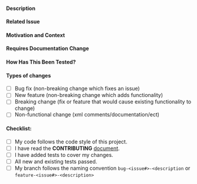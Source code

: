 
<!--- Provide a general summary of your changes in the Title above -->

#### Description
<!--- Describe your changes in detail -->

#### Related Issue
<!--- This project only accepts pull requests related to open issues -->
<!--- If suggesting a new feature or change, please discuss it in an issue first -->
<!--- If fixing a bug, there should be an issue describing it with steps to reproduce -->
<!--- Please link to the issue here: -->

#### Motivation and Context
<!--- Why is this change required? What problem does it solve? -->

#### Requires Documentation Change
<!--- Please indicate if these changes will require updates to documentation, and if so, specify what changes are required -->

#### How Has This Been Tested?
<!--- Please describe in detail how you tested your changes. -->
<!--- Include details of your testing environment, and the tests you ran to -->
<!--- see how your change affects other areas of the code, etc. -->

#### Types of changes
<!--- What types of changes does your code introduce? Put an `x` in all the boxes that apply: -->
- [ ] Bug fix (non-breaking change which fixes an issue)
- [ ] New feature (non-breaking change which adds functionality)
- [ ] Breaking change (fix or feature that would cause existing functionality to change)
- [ ] Non-functional change (xml comments/documentation/ect)

#### Checklist:
<!--- The following is a checklist of items that MUST be completed before a PR is accepted -->
<!--- If you're unsure about any of these, don't hesitate to ask. We're here to help! -->
- [ ] My code follows the code style of this project.
- [ ] I have read the **CONTRIBUTING** [document](https://github.com/QuantConnect/Lean/blob/master/CONTRIBUTING.md).
- [ ] I have added tests to cover my changes. <!--- If not applicable, please explain why -->
- [ ] All new and existing tests passed.
- [ ] My branch follows the naming convention `bug-<issue#>-<description` or `feature-<issue#>-<description>`

<!--- Template inspired by https://www.talater.com/open-source-templates/#/page/99 -->